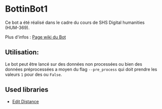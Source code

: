 # BottinBot1

Ce bot a été réalisé dans le cadre du cours de SHS Digital humanities (HUM-369).

Plus d'infos : [Page wiki du Bot](http://wikipast.epfl.ch/wiki/BottinBot1)

## Utilisation:

Le bot peut être lancé sur des données non processées ou bien des données préprocessées a moyen du flag `--pre_process` qui doit prendre les valeurs `1` pour des  ou `False`.



## Used libraries

- [Edit Distance](https://github.com/roy-ht/editdistance)
